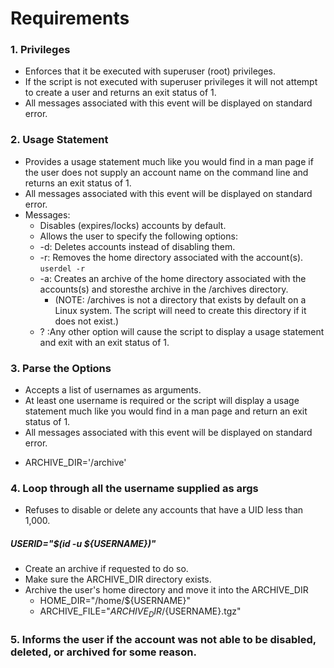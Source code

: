 # Requirements
### 1. Privileges
* Enforces that it be executed with superuser (root) privileges. <br />
* If the script is not executed with superuser privileges it will not attempt to create a user and returns an exit status of 1. 
* All messages associated with this event will be displayed on standard error.

### 2. Usage Statement
* Provides a usage statement much like you would find in a man page if the user does not supply an account name on the command line and returns an exit status of 1. 
* All messages associated with this event will be displayed on standard error.
* Messages:
  * Disables (expires/locks) accounts by default.
  * Allows the user to specify the following options:
  * -d: Deletes accounts instead of disabling them.
  * -r: Removes the home directory associated with the account(s). `userdel -r` 
  * -a: Creates an archive of the home directory associated with the accounts(s) and storesthe archive in the /archives directory. 
    - (NOTE: /archives is not a directory that exists by default on a Linux system. The script will need to create this directory if it does not exist.)
  * ? :Any other option will cause the script to display a usage statement and exit with an exit status of 1.

### 3. Parse the Options
* Accepts a list of usernames as arguments. 
* At least one username is required or the script will display a usage statement much like you would find in a man page and return an exit status of 1.
* All messages associated with this event will be displayed on standard error.
 - ARCHIVE_DIR='/archive'
### 4. Loop through all the username supplied as args

* Refuses to disable or delete any accounts that have a UID less than 1,000. 
##### USERID="$(id -u ${USERNAME})"
* Create an archive if requested to do so.
* Make sure the ARCHIVE_DIR directory exists.
* Archive the user's home directory and move it into the ARCHIVE_DIR
  - HOME_DIR="/home/${USERNAME}"
  - ARCHIVE_FILE="${ARCHIVE_DIR}/${USERNAME}.tgz"
  

### 5. Informs the user if the account was not able to be disabled, deleted, or archived for some reason.


